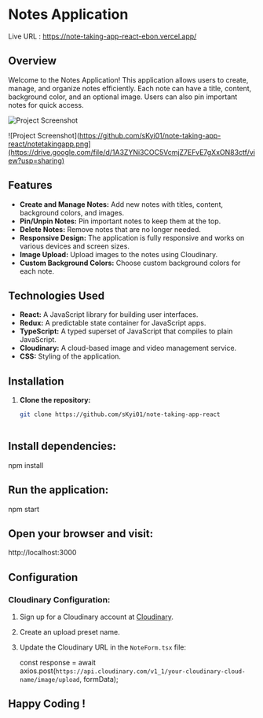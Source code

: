 # Notes Application

Live URL : https://note-taking-app-react-ebon.vercel.app/

## Overview

Welcome to the Notes Application! This application allows users to create, manage, and organize notes efficiently. Each note can have a title, content, background color, and an optional image. Users can also pin important notes for quick access.

![Project Screenshot](https://example.com/path/to/your/screenshot.png)

![Project Screenshot](https://github.com/sKyi01/note-taking-app-react/notetakingapp.png](https://drive.google.com/file/d/1A3ZYNi3COC5VcmjZ7EFvE7gXxON83ctf/view?usp=sharing)


## Features

- **Create and Manage Notes:** Add new notes with titles, content, background colors, and images.
- **Pin/Unpin Notes:** Pin important notes to keep them at the top.
- **Delete Notes:** Remove notes that are no longer needed.
- **Responsive Design:** The application is fully responsive and works on various devices and screen sizes.
- **Image Upload:** Upload images to the notes using Cloudinary.
- **Custom Background Colors:** Choose custom background colors for each note.

## Technologies Used

- **React:** A JavaScript library for building user interfaces.
- **Redux:** A predictable state container for JavaScript apps.
- **TypeScript:** A typed superset of JavaScript that compiles to plain JavaScript.
- **Cloudinary:** A cloud-based image and video management service.
- **CSS:** Styling of the application.

## Installation

1. **Clone the repository:**
   ```bash
   git clone https://github.com/sKyi01/note-taking-app-react
  
   
## Install dependencies:

npm install

## Run the application:

  npm start

## Open your browser and visit:

http://localhost:3000


## Configuration

### Cloudinary Configuration:
1. Sign up for a Cloudinary account at [Cloudinary](https://cloudinary.com/).
2. Create an upload preset name.
3. Update the Cloudinary URL in the `NoteForm.tsx` file:
  
   const response = await axios.post(`https://api.cloudinary.com/v1_1/your-cloudinary-cloud-name/image/upload`, formData);

## Happy Coding !
